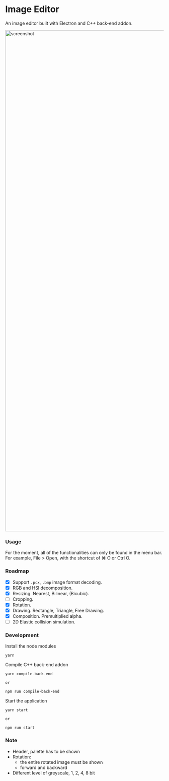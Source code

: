 # Image Editor
An image editor built with Electron and C++ back-end addon.

<img width="1592" alt="screenshot" src="https://user-images.githubusercontent.com/51432514/140779445-df15e4f7-b017-4bb0-984a-679333f20d46.png">

### Usage
For the moment, all of the functionalities can only be found in the menu bar. For example, File > Open, with the shortcut of ⌘ O or Ctrl O.

### Roadmap

- [x] Support `.pcx`, `.bmp` image format decoding.
- [x] RGB and HSI decomposition.
- [x] Resizing. Nearest, Bilinear, (Bicubic).
- [ ] Cropping.
- [x] Rotation.
- [x] Drawing. Rectangle, Triangle, Free Drawing.
- [x] Composition. Premultiplied alpha.
- [ ] 2D Elastic collision simulation.

### Development
Install the node modules
```
yarn
```
Compile C++ back-end addon
```
yarn compile-back-end

or

npm run compile-back-end
```
Start the application
```
yarn start

or

npm run start 
```

### Note
- Header, palette has to be shown
- Rotation:
  - the entire rotated image must be shown 
  - forward and backward
- Different level of greyscale, 1, 2, 4, 8 bit
